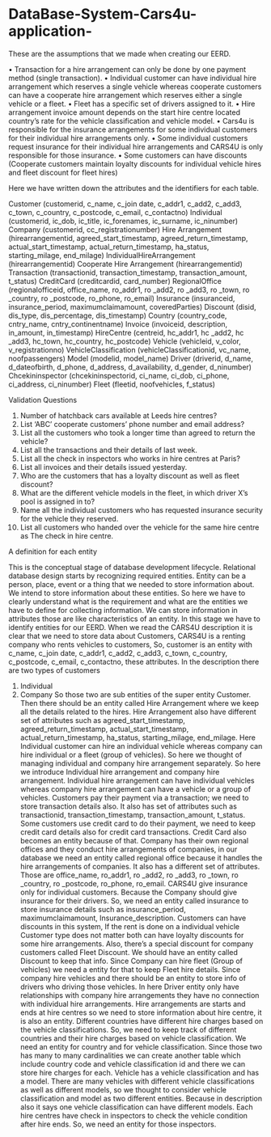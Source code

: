 # DataBase-System-Cars4u-application-
These are the assumptions that we made when creating our EERD.

• Transaction for a hire arrangement can only be done by one payment method (single 
transaction).
• Individual customer can have individual hire arrangement which reserves a single 
vehicle whereas cooperate customers can have a cooperate hire arrangement which 
reserves either a single vehicle or a fleet.
• Fleet has a specific set of drivers assigned to it.
• Hire arrangement invoice amount depends on the start hire centre located country’s 
rate for the vehicle classification and vehicle model.
• Cars4u is responsible for the insurance arrangements for some individual customers
for their individual hire arrangements only.
• Some individual customers request insurance for their individual hire arrangements 
and CARS4U is only responsible for those insurance.
• Some customers can have discounts (Cooperate customers maintain loyalty discounts 
for individual vehicle hires and fleet discount for fleet hires)

Here we have written down the attributes and the identifiers for each table.

Customer (customerid, c_name, c_join date, c_addr1, c_add2, c_add3, c_town, c_country, 
c_postcode, c_email, c_contactno)
Individual (customerid, ic_dob, ic_title, ic_forenames, ic_surname, ic_ninumber)
Company (customerid, cc_registrationumber)
Hire Arrangement (hirearrangementid, agreed_start_timestamp, agreed_return_timestamp,
actual_start_timestamp, actual_return_timestamp, ha_status, starting_milage, end_milage)
IndividualHireArrangement (hirearrangementid)
Cooperate Hire Arrangement (hirearrangementid)
Transaction (transactionid, transaction_timestamp, transaction_amount, t_status)
CreditCard (creditcardid, card_number)
RegionalOffice (regionalofficeid, office_name, ro_addr1, ro _add2, ro _add3, ro _town, ro 
_country, ro _postcode, ro_phone, ro_email)
Insurance (insuranceid, insurance_period, maximumclaimamount, coveredParties)
Discount (disid, dis_type, dis_percentage, dis_timestamp)
Country (country_code, cntry_name, cntry_continentname)
Invoice (invoiceid, description, in_amount, in_timestamp)
HireCentre (centreid, hc_addr1, hc _add2, hc _add3, hc_town, hc_country, hc_postcode)
Vehicle (vehicleid, v_color, v_registrationno)
VehicleClassification (vehicleClassificationid, vc_name, noofpassengers)
Model (modelid, model_name)
Driver (driverid, d_name, d_dateofbirth, d_phone, d_address, d_availability, d_gender, 
d_ninumber)
Chcekininspector (chcekininspectorid, ci_name, ci_dob, ci_phone, ci_address, ci_ninumber)
Fleet (fleetid, noofvehicles, f_status)


Validation Questions

1. Number of hatchback cars available at Leeds hire centres?
2. List ‘ABC’ cooperate customers’ phone number and email address?
3. List all the customers who took a longer time than agreed to return the vehicle?
4. List all the transactions and their details of last week.
5. List all the check in inspectors who works in hire centres at Paris?
6. List all invoices and their details issued yesterday.
7. Who are the customers that has a loyalty discount as well as fleet discount?
8. What are the different vehicle models in the fleet, in which driver X’s pool is assigned in 
to?
9. Name all the individual customers who has requested insurance security for the vehicle 
they reserved.
10. List all customers who handed over the vehicle for the same hire centre as 
The check in hire centre.

A definition for each entity

This is the conceptual stage of database development lifecycle. Relational database design 
starts by recognizing required entities. Entity can be a person, place, event or a thing that we 
needed to store information about. We intend to store information about these entities. So 
here we have to clearly understand what is the requirement and what are the entities we 
have to define for collecting information. We can store information in attributes those are 
like characteristics of an entity. In this stage we have to identify entities for our EERD.
When we read the CARS4U description it is clear that we need to store data about Customers, 
CARS4U is a renting company who rents vehicles to customers, So, customer is an entity with 
c_name, c_join date, c_addr1, c_add2, c_add3, c_town, c_country, c_postcode, c_email, 
c_contactno, these attributes. In the description there are two types of customers 
1. Individual
2. Company
So those two are sub entities of the super entity Customer.
Then there should be an entity called Hire Arrangement where we keep all the details related 
to the hires. Hire Arrangement also have different set of attributes such as 
agreed_start_timestamp, agreed_return_timestamp, actual_start_timestamp, 
actual_return_timestamp, ha_status, starting_milage, end_milage. Here Individual customer 
can hire an individual vehicle whereas company can hire individual or a fleet (group of 
vehicles). So here we thought of managing individual and company hire arrangement 
separately. So here we introduce Individual hire arrangement and company hire 
arrangement. Individual hire arrangement can have individual vehicles whereas company hire 
arrangement can have a vehicle or a group of vehicles.
Customers pay their payment via a transaction; we need to store transaction details also. It 
also has set of attributes such as transactionid, transaction_timestamp, transaction_amount, 
t_status. Some customers use credit card to do their payment, we need to keep credit card 
details also for credit card transactions. Credit Card also becomes an entity because of that.
Company has their own regional offices and they conduct hire arrangements of companies, 
in our database we need an entity called regional office because it handles the hire 
arrangements of companies. It also has a different set of attributes. Those are office_name, 
ro_addr1, ro _add2, ro _add3, ro _town, ro _country, ro _postcode, ro_phone, ro_email.
CARS4U give insurance only for individual customers. Because the Company should give 
insurance for their drivers. So, we need an entity called insurance to store insurance details 
such as insurance_period, maximumclaimamount, Insurance_description.
Customers can have discounts in this system, If the rent is done on a individual vehicle 
Customer type does not matter both can have loyalty discounts for some hire arrangements. 
Also, there’s a special discount for company customers called Fleet Discount. We should have 
an entity called Discount to keep that info.
Since Company can hire fleet (Group of vehicles) we need a entity for that to keep Fleet hire 
details.
Since company hire vehicles and there should be an entity to store info of drivers who driving 
those vehicles. In here Driver entity only have relationships with company hire arrangements 
they have no connection with individual hire arrangements.
Hire arrangements are starts and ends at hire centres so we need to store information about 
hire centre, it is also an entity.
Different countries have different hire charges based on the vehicle classifications. So, we 
need to keep track of different countries and their hire charges based on vehicle classification. 
We need an entity for country and for vehicle classification. Since those two has many to 
many cardinalities we can create another table which include country code and vehicle 
classification id and there we can store hire charges for each.
Vehicle has a vehicle classification and has a model. There are many vehicles with different 
vehicle classifications as well as different models, so we thought to consider vehicle 
classification and model as two different entities. Because in description also it says one 
vehicle classification can have different models.
Each hire centres have check in inspectors to check the vehicle condition after hire ends. So, 
we need an entity for those inspectors.
